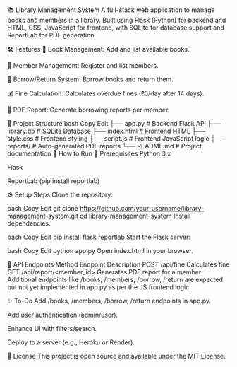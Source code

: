 📚 Library Management System
A full-stack web application to manage books and members in a library. Built using Flask (Python) for backend and HTML, CSS, JavaScript for frontend, with SQLite for database support and ReportLab for PDF generation.

🛠 Features
📖 Book Management: Add and list available books.

👤 Member Management: Register and list members.

🔁 Borrow/Return System: Borrow books and return them.

💰 Fine Calculation: Calculates overdue fines (₹5/day after 14 days).

📄 PDF Report: Generate borrowing reports per member.

📂 Project Structure
bash
Copy
Edit
├── app.py              # Backend Flask API
├── library.db          # SQLite Database
├── index.html          # Frontend HTML
├── style.css           # Frontend styling
├── script.js           # Frontend JavaScript logic
├── reports/            # Auto-generated PDF reports
└── README.md           # Project documentation
🚀 How to Run
🔧 Prerequisites
Python 3.x

Flask

ReportLab (pip install reportlab)

⚙️ Setup Steps
Clone the repository:

bash
Copy
Edit
git clone https://github.com/your-username/library-management-system.git
cd library-management-system
Install dependencies:

bash
Copy
Edit
pip install flask reportlab
Start the Flask server:

bash
Copy
Edit
python app.py
Open index.html in your browser.

📡 API Endpoints
Method	Endpoint	Description
POST	/api/fine	Calculates fine
GET	/api/report/<member_id>	Generates PDF report for a member
Additional endpoints like /books, /members, /borrow, /return are expected but not yet implemented in app.py as per the JS frontend logic.

✨ To-Do
Add /books, /members, /borrow, /return endpoints in app.py.

Add user authentication (admin/user).

Enhance UI with filters/search.

Deploy to a server (e.g., Heroku or Render).




📄 License
This project is open source and available under the MIT License.
